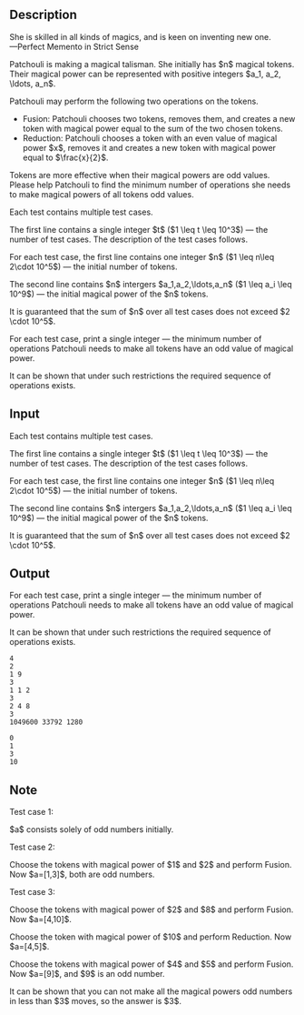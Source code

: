 ## Description

<div><div class="epigraph"><div class="epigraph-text">She is skilled in all kinds of magics, and is keen on inventing new one.</div><div class="epigraph-source">—<span class="tex-font-style-it">Perfect Memento in Strict Sense</span></div></div><p>Patchouli is making a magical talisman. She initially has $n$ magical tokens. Their magical power can be represented with <span class="tex-font-style-bf">positive</span> integers $a_1, a_2, \ldots, a_n$. </p><p>Patchouli may perform the following two operations on the tokens.</p><ul> <li> <span class="tex-font-style-bf">Fusion:</span> Patchouli chooses two tokens, removes them, and creates a new token with magical power equal to the sum of the two chosen tokens. </li><li> <span class="tex-font-style-bf">Reduction:</span> Patchouli chooses a token with an <span class="tex-font-style-bf">even</span> value of magical power $x$, removes it and creates a new token with magical power equal to $\frac{x}{2}$. </li></ul><p>Tokens are more effective when their magical powers are <span class="tex-font-style-bf">odd</span> values. Please help Patchouli to find the minimum number of operations she needs to make magical powers of all tokens <span class="tex-font-style-bf">odd</span> values.</p></div><div class="input-specification"><p>Each test contains multiple test cases. </p><p>The first line contains a single integer $t$ ($1 \leq t \leq 10^3$) — the number of test cases. The description of the test cases follows.</p><p>For each test case, the first line contains one integer $n$ ($1 \leq n\leq 2\cdot 10^5$) — the initial number of tokens.</p><p>The second line contains $n$ intergers $a_1,a_2,\ldots,a_n$ ($1 \leq a_i \leq 10^9$) — the initial magical power of the $n$ tokens.</p><p>It is guaranteed that the sum of $n$ over all test cases does not exceed $2 \cdot 10^5$.</p></div><div class="output-specification"><p>For each test case, print a single integer — the minimum number of operations Patchouli needs to make all tokens have an <span class="tex-font-style-bf">odd</span> value of magical power.</p><p>It can be shown that under such restrictions the required sequence of operations exists. </p></div>

## Input

<p>Each test contains multiple test cases. </p><p>The first line contains a single integer $t$ ($1 \leq t \leq 10^3$) — the number of test cases. The description of the test cases follows.</p><p>For each test case, the first line contains one integer $n$ ($1 \leq n\leq 2\cdot 10^5$) — the initial number of tokens.</p><p>The second line contains $n$ intergers $a_1,a_2,\ldots,a_n$ ($1 \leq a_i \leq 10^9$) — the initial magical power of the $n$ tokens.</p><p>It is guaranteed that the sum of $n$ over all test cases does not exceed $2 \cdot 10^5$.</p>

## Output

<p>For each test case, print a single integer — the minimum number of operations Patchouli needs to make all tokens have an <span class="tex-font-style-bf">odd</span> value of magical power.</p><p>It can be shown that under such restrictions the required sequence of operations exists. </p>





```input1|
4
2
1 9
3
1 1 2
3
2 4 8
3
1049600 33792 1280
```




```output1
0
1
3
10
```



## Note

<p>Test case 1:</p><p>$a$ consists solely of odd numbers initially.</p><p>Test case 2:</p><p>Choose the tokens with magical power of $1$ and $2$ and perform Fusion. Now $a=[1,3]$, both are odd numbers.</p><p>Test case 3:</p><p>Choose the tokens with magical power of $2$ and $8$ and perform Fusion. Now $a=[4,10]$.</p><p>Choose the token with magical power of $10$ and perform Reduction. Now $a=[4,5]$.</p><p>Choose the tokens with magical power of $4$ and $5$ and perform Fusion. Now $a=[9]$, and $9$ is an odd number.</p><p>It can be shown that you can not make all the magical powers <span class="tex-font-style-bf">odd</span> numbers in less than $3$ moves, so the answer is $3$.</p>
